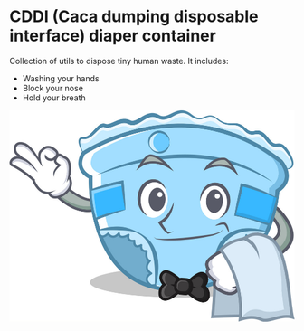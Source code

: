 # CDDI (Caca dumping disposable interface) diaper container

Collection of utils to dispose tiny human waste. It includes:

- Washing your hands
- Block your nose
- Hold your breath

![diaper](diaper.png)
